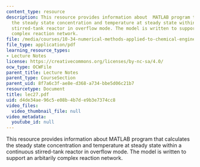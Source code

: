 ```yaml
---
content_type: resource
description: This resource provides information about  MATLAB program that calculates
  the steady state concentration and temperature at steady state within a continuous
  stirred-tank reactor in overflow mode. The model is written to support an arbitarily
  complex reaction network.
file: /media/courses/10-34-numerical-methods-applied-to-chemical-engineering-fall-2005/d4de34ae96c5e08b4b7de9b3e7374cc8_lec27.pdf
file_type: application/pdf
learning_resource_types:
- Lecture Notes
license: https://creativecommons.org/licenses/by-nc-sa/4.0/
ocw_type: OCWFile
parent_title: Lecture Notes
parent_type: CourseSection
parent_uid: 8f7a6c3f-ae8e-d368-a734-bbe5d06c21b7
resourcetype: Document
title: lec27.pdf
uid: d4de34ae-96c5-e08b-4b7d-e9b3e7374cc8
video_files:
  video_thumbnail_file: null
video_metadata:
  youtube_id: null
---
```

This resource provides information about  MATLAB program that calculates the steady state concentration and temperature at steady state within a continuous stirred-tank reactor in overflow mode. The model is written to support an arbitarily complex reaction network.